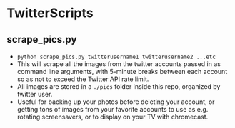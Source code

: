 # TwitterScripts

## scrape_pics.py

* `python scrape_pics.py twitterusername1 twitterusername2 ...etc`
* This will scrape all the images from the twitter accounts passed in as command line arguments, with 5-minute breaks between each account so as not to exceed the Twitter API rate limit. 
* All images are stored in a `./pics` folder inside this repo, organized by twitter user.
* Useful for backing up your photos before deleting your account, or getting tons of images from your favorite accounts to use as e.g. rotating screensavers, or to display on your TV with chromecast.

